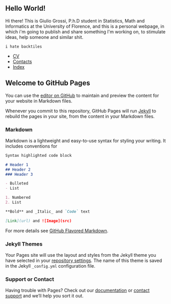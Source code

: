 ## Hello World! 
Hi there! This is Giulio Grossi, P.h.D student in Statistics, Math and Informatics at the University of Florence, and this is a personal webpage, in which i'm going to publish and share something I'm working on, to stimulate ideas, help someone and similar shit. 


``` i hate backtiles ```

+ [CV](https://github.com/vigor30/github.io/giulio.grossi/cv.md)
+ [Contacts](https://github.com/vigor30/github.io/giulio.grossi/contacts.md)
+ [Index](https://github.com/vigor30/github.io/giulio.grossi/giulio/index.md)



## Welcome to GitHub Pages

You can use the [editor on GitHub](https://github.com/vigor30/giulio.grossi/edit/master/README.md) to maintain and preview the content for your website in Markdown files.

Whenever you commit to this repository, GitHub Pages will run [Jekyll](https://jekyllrb.com/) to rebuild the pages in your site, from the content in your Markdown files.

### Markdown

Markdown is a lightweight and easy-to-use syntax for styling your writing. It includes conventions for

```markdown
Syntax highlighted code block

# Header 1
## Header 2
### Header 3

- Bulleted
- List

1. Numbered
2. List

**Bold** and _Italic_ and `Code` text

[Link](url) and ![Image](src)
```

For more details see [GitHub Flavored Markdown](https://guides.github.com/features/mastering-markdown/).

### Jekyll Themes

Your Pages site will use the layout and styles from the Jekyll theme you have selected in your [repository settings](https://github.com/vigor30/giulio.grossi/settings). The name of this theme is saved in the Jekyll `_config.yml` configuration file.

### Support or Contact

Having trouble with Pages? Check out our [documentation](https://help.github.com/categories/github-pages-basics/) or [contact support](https://github.com/contact) and we’ll help you sort it out.
